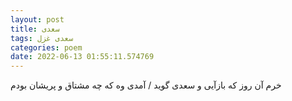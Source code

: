 ```yaml
---
layout: post
title: سعدی
tags: سعدی غزل
categories: poem
date: 2022-06-13 01:55:11.574769
---
```


خرم آن روز که بازآیی و سعدی گوید / آمدی وه که چه مشتاق و پریشان بودم
